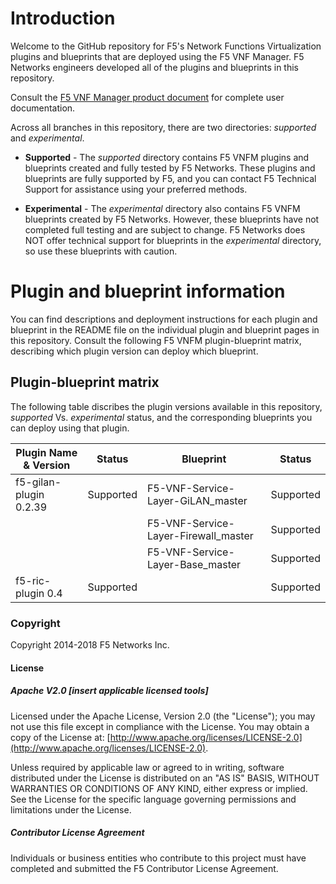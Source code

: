 # Introduction
Welcome to the GitHub repository for F5's Network Functions Virtualization plugins and blueprints that are deployed using the F5 VNF Manager. F5 Networks engineers developed all of the plugins and blueprints in this repository.

Consult the [F5 VNF Manager product document](https://clouddocs.f5.com/cloud/nfv/latest/) for complete user documentation.

Across all branches in this repository, there are two directories: *supported* and *experimental*.

- **Supported** - The *supported* directory contains F5 VNFM plugins and blueprints created and fully tested by F5 Networks. These plugins and blueprints are fully supported by F5, and you can contact F5 Technical Support for assistance using your preferred methods.

-	**Experimental** - The *experimental* directory also contains F5 VNFM blueprints created by F5 Networks. However, these blueprints have not completed full testing and are subject to change. F5 Networks does NOT offer technical support for blueprints in the *experimental* directory, so use these blueprints with caution.

# Plugin and blueprint information
You can find descriptions and deployment instructions for each plugin and blueprint in the README file on the individual plugin and blueprint pages in this repository. Consult the following F5 VNFM plugin-blueprint matrix, describing which plugin version can deploy which blueprint.

## Plugin-blueprint matrix
The following table discribes the plugin versions available in this repository, *supported* Vs. *experimental* status, and the corresponding blueprints you can deploy using that plugin.

| Plugin Name & Version         | Status       | Blueprint                               | Status      |
| ------------------------------|--------------|-----------------------------------------|-------------|
| f5-gilan-plugin 0.2.39        | Supported    | F5-VNF-Service-Layer-GiLAN_master       | Supported   |
|                               |              | F5-VNF-Service-Layer-Firewall_master    | Supported   |
|                               |              | F5-VNF-Service-Layer-Base_master        | Supported   |
| f5-ric-plugin 0.4             | Supported    | <insert corresponding blueprint>        | Supported   |

### Copyright
Copyright 2014-2018 F5 Networks Inc.

#### License

##### Apache V2.0 [insert applicable licensed tools]
Licensed under the Apache License, Version 2.0 (the "License"); you may not use this file except in compliance with the License. You may obtain a copy of the License at: [http://www.apache.org/licenses/LICENSE-2.0](http://www.apache.org/licenses/LICENSE-2.0).

Unless required by applicable law or agreed to in writing, software distributed under the License is distributed on an "AS IS" BASIS, WITHOUT WARRANTIES OR CONDITIONS OF ANY KIND, either express or implied. See the License for the specific language governing permissions and limitations under the License.

##### Contributor License Agreement
Individuals or business entities who contribute to this project must have completed and submitted the F5 Contributor License Agreement.
